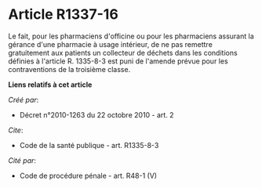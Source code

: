 # Article R1337-16

Le fait, pour les pharmaciens d'officine ou pour les pharmaciens assurant la gérance d'une pharmacie à usage intérieur, de ne
pas remettre gratuitement aux patients un collecteur de déchets dans les conditions définies à l'article R. 1335-8-3 est puni
de l'amende prévue pour les contraventions de la troisième classe.

**Liens relatifs à cet article**

_Créé par_:

  - Décret n°2010-1263 du 22 octobre 2010 - art. 2

_Cite_:

  - Code de la santé publique - art. R1335-8-3

_Cité par_:

  - Code de procédure pénale - art. R48-1 (V)
